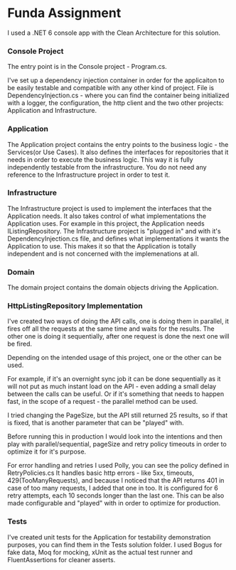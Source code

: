# Funda Assignment 

I used a .NET 6 console app with the Clean Architecture for this solution.

### Console Project

The entry point is in the Console project - Program.cs.

I've set up a dependency injection container in order for the applicaiton to be easily testable and compatible with any other kind of project.
File is DependencyInjection.cs - where you can find the container being initialized with a logger, the configuration, the http client and the two other projects: Application and Infrastructure. 

### Application

The Application project contains the entry points to the business logic - the Services(or Use Cases). 
It also defines the interfaces for repositories that it needs in order to execute the business logic. This way it is fully independently testable from the infrastructure. You do not need any reference to the Infrastructure project in order to test it.

### Infrastructure

The Infrastructure project is used to implement the interfaces that the Application needs. It also takes control of what implementations the Application uses. 
For example in this project, the Application needs IListingRepository. The Infrastructure project is "plugged in" and with it's DependencyInjection.cs file, and defines what implementations it wants the Application to use.
This makes it so that the Application is totally independent and is not concerned with the implemenations at all.  

### Domain

The domain project contains the domain objects driving the Application.


### HttpListingRepository Implementation

I've created two ways of doing the API calls, one is doing them in parallel, it fires off all the requests at the same time and waits for the results. The other one is doing it sequentially, after one request is done the next one will be fired. 

Depending on the intended usage of this project, one or the other can be used.

For example, if it's an overnight sync job it can be done sequentially as it will not put as much instant load on the API - even adding a small delay between the calls can be useful. Or if it's something that needs to happen fast, in the scope of a request - the parallel method can be used.

I tried changing the PageSize, but the API still returned 25 results, so if that is fixed, that is another parameter that can be "played" with.

Before running this in production I would look into the intentions and then play with parallel/sequential, pageSize and retry policy timeouts in order to optimize it for it's purpose.

For error handling and retries  I used Polly, you can see the policy defined in RetryPolicies.cs
It handles basic http errors - like 5xx, timeouts, 429(TooManyRequests), and because I noticed that the API returns 401 in case of too many requests, I added that one in too.
It is configured for 6 retry attempts, each 10 seconds longer than the last one.
This can be also made configurable and "played" with in order to optimize for production.

### Tests

I've created unit tests for the Application for testability demonstration purposes, you can find them in the Tests solution folder. 
I used Bogus for fake data, Moq for mocking, xUnit as the actual test runner and FluentAssertions for cleaner asserts.
